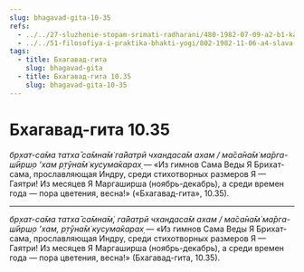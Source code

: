 ```yaml
---
slug: bhagavad-gita-10-35
refs:
  - ../../27-sluzhenie-stopam-srimati-radharani/480-1982-07-09-a2-b1-kartika-mesyats-posvyashhennyj-shrimati-radharani.md
  - ../../51-filosofiya-i-praktika-bhakti-yogi/802-1982-11-06-a4-slava-mesyatsa-kartika.md
tags:
  - title: Бхагавад-гита
    slug: bhagavad-gita
  - title: Бхагавад-гита 10.35
    slug: bhagavad-gita-10-35
---
```


# Бхагавад-гита 10.35

*бр̣хат-са̄ма татха̄ са̄мна̄м̇ га̄йатрӣ чхандаса̄м ахам / ма̄са̄на̄м̇ ма̄рга-ш́ӣрш̣о ’хам р̣тӯна̄м̇ кусума̄карах̣* — «Из гимнов Сама Веды Я Брихат-сама, прославляющая Индру, среди стихотворных размеров Я — Гаятри! Из месяцев Я Маргаширша (ноябрь-декабрь), а среди времен года — пора цветения, весна!» («Бхагавад-гита», 10.35).

---

*бр̣хат-са̄ма татха̄ са̄мна̄м̇, га̄йатрӣ чхандаса̄м ахам / ма̄са̄на̄м̇ ма̄рга-ш́ӣрш̣о ’хам, р̣тӯна̄м̇ кусума̄карах̣* — «Из гимнов Сама Веды Я Брихат-сама, прославляющая Индру, среди стихотворных размеров Я — Гаятри! Из месяцев Я Маргаширша (ноябрь-декабрь), а среди времен года — пора цветения, весна!» (Бхагавад-гита, 10.35).
